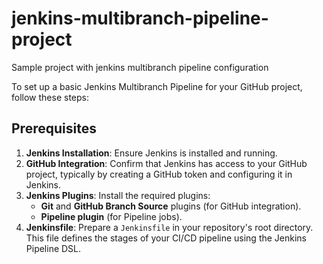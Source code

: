 # jenkins-multibranch-pipeline-project
Sample project with jenkins multibranch pipeline configuration

To set up a basic Jenkins Multibranch Pipeline for your GitHub project, follow these steps:

## Prerequisites
1. **Jenkins Installation**: Ensure Jenkins is installed and running.
2. **GitHub Integration**: Confirm that Jenkins has access to your GitHub project, typically by creating a GitHub token and configuring it in Jenkins.
3. **Jenkins Plugins**: Install the required plugins:
   - **Git** and **GitHub Branch Source** plugins (for GitHub integration).
   - **Pipeline plugin** (for Pipeline jobs).
4. **Jenkinsfile**: Prepare a `Jenkinsfile` in your repository's root directory. This file defines the stages of your CI/CD pipeline using the Jenkins Pipeline DSL.
